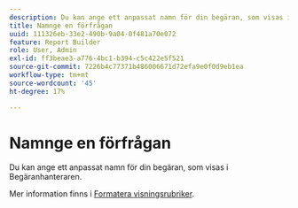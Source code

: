 ```yaml
---
description: Du kan ange ett anpassat namn för din begäran, som visas i Begäranhanteraren.
title: Namnge en förfrågan
uuid: 111326eb-33e2-490b-9a04-0f481a70e072
feature: Report Builder
role: User, Admin
exl-id: ff3beae3-a776-4bc1-b394-c5c422e5f521
source-git-commit: 7226b4c77371b486006671d72efa9e0f0d9eb1ea
workflow-type: tm+mt
source-wordcount: '45'
ht-degree: 17%

---
```


# Namnge en förfrågan

Du kan ange ett anpassat namn för din begäran, som visas i Begäranhanteraren.

Mer information finns i [Formatera visningsrubriker](/help/analyze/report-builder/layout/t-format-display-headers.md).
